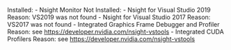 Installed:
     - Nsight Monitor
Not Installed:
     - Nsight for Visual Studio 2019
       Reason: VS2019 was not found
     - Nsight for Visual Studio 2017
       Reason: VS2017 was not found
     - Integrated Graphics Frame Debugger and Profiler
       Reason: see https://developer.nvidia.com/nsight-vstools
     - Integrated CUDA Profilers
       Reason: see https://developer.nvidia.com/nsight-vstools